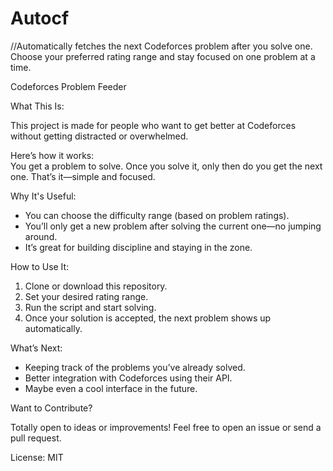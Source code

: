 # Autocf
//Automatically fetches the next Codeforces problem after you solve one. Choose your preferred rating range and stay focused on one problem at a time.

 Codeforces Problem Feeder

What This Is:

This project is made for people who want to get better at Codeforces without getting distracted or overwhelmed.

Here’s how it works:  
You get a problem to solve. Once you solve it, only then do you get the next one. That’s it—simple and focused.

Why It's Useful:

- You can choose the difficulty range (based on problem ratings).
- You’ll only get a new problem after solving the current one—no jumping around.
- It’s great for building discipline and staying in the zone.

How to Use It:

1. Clone or download this repository.
2. Set your desired rating range.
3. Run the script and start solving.
4. Once your solution is accepted, the next problem shows up automatically.

What’s Next:

- Keeping track of the problems you’ve already solved.
- Better integration with Codeforces using their API.
- Maybe even a cool interface in the future.

Want to Contribute?

Totally open to ideas or improvements! Feel free to open an issue or send a pull request.

License:
MIT
